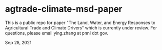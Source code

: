 # agtrade-climate-msd-paper
This is a public repo for paper "The Land, Water, and Energy Responses to Agricultural Trade and Climate Drivers" which is currently under review.
For questions, please email ying.zhang at pnnl dot gov.

Sep 28, 2021
